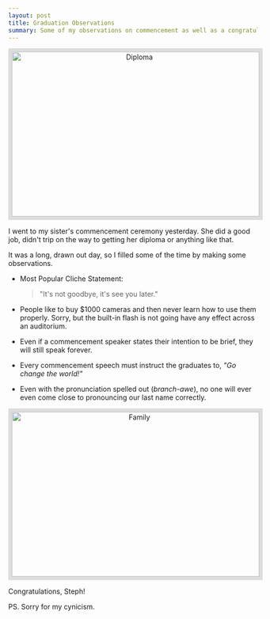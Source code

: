 ```yaml
---
layout: post
title: Graduation Observations
summary: Some of my observations on commencement as well as a congratulations to my sister
---
```


<center>
<a href="http://www.flickr.com/photos/jbranchaud/8757362467/" title="Diploma
by jbranchaud, on Flickr"><img style="border: 7px solid #DDD;"
src="http://farm9.staticflickr.com/8263/8757362467_9ae2b001c9.jpg"
width="500" height="333" alt="Diploma"></a>
</center>

I went to my sister's commencement ceremony yesterday. She did a good job,
didn't trip on the way to getting her diploma or anything like that.

It was a long, drawn out day, so I filled some of the time by making some
observations.

<!-- more -->

- Most Popular Cliche Statement:
  > "It's not goodbye, it's see you later."

- People like to buy $1000 cameras and then never learn how to use them
  properly. Sorry, but the built-in flash is not going have any effect
  across an auditorium.

- Even if a commencement speaker states their intention to be brief, they
  will still speak forever.

- Every commencement speech must instruct the graduates to, *"Go change the
  world!"*

- Even with the pronunciation spelled out (*branch-awe*), no one will ever even come close
  to pronouncing our last name correctly.

<center>
<a href="http://www.flickr.com/photos/jbranchaud/8757362441/" title="Family
by jbranchaud, on Flickr"><img style="border: 7px solid #DDD;"
src="http://farm4.staticflickr.com/3825/8757362441_6cc1848d45.jpg"
width="500" height="333" alt="Family"></a>
</center>

Congratulations, Steph!

PS. Sorry for my cynicism.
